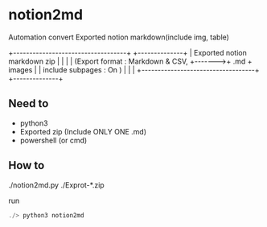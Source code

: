 # notion2md

Automation convert Exported notion markdown(include img, table)

+-----------------------------------+        +--------------+
| Exported notion markdown zip      |        |              |
| (Export format : Markdown & CSV,  +------->+ .md + images |
|  include subpages : On          ) |        |              |
+-----------------------------------+        +--------------+



## Need to

- python3
- Exported zip (Include ONLY ONE .md)
- powershell (or cmd)



## How to

./notion2md.py
./Exprot-*.zip



run


```powershell
./> python3 notion2md
```